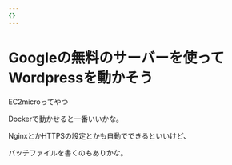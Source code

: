 ```yaml
---
{}
---
```

# Googleの無料のサーバーを使ってWordpressを動かそう

EC2microってやつ

Dockerで動かせると一番いいかな。

NginxとかHTTPSの設定とかも自動でできるといいけど、

バッチファイルを書くのもありかな。